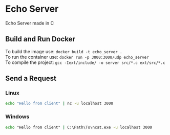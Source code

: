 # Echo Server
Echo Server made in C

## Build and Run Docker
To build the image use: `docker build -t echo_server .` <br>
To run the container use: `docker run -p 3000:3000/udp echo_server` <br>
To compile the project: `gcc -Iext/include/ -o server src/*.c ext/src/*.c` <br>

## Send a Request
### Linux
```bash
echo "Hello from client" | nc -u localhost 3000 
```

### Windows
```bat
echo "Hello from client" | C:\Path\To\ncat.exe -u localhost 3000
```
